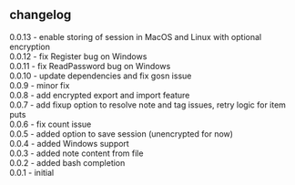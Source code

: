 ## changelog
0.0.13 - enable storing of session in MacOS and Linux with optional encryption  
0.0.12 - fix Register bug on Windows  
0.0.11 - fix ReadPassword bug on Windows  
0.0.10 - update dependencies and fix gosn issue  
0.0.9 - minor fix  
0.0.8 - add encrypted export and import feature  
0.0.7 - add fixup option to resolve note and tag issues, retry logic for item puts  
0.0.6 - fix count issue  
0.0.5 - added option to save session (unencrypted for now)  
0.0.4 - added Windows support  
0.0.3 - added note content from file  
0.0.2 - added bash completion  
0.0.1 - initial  